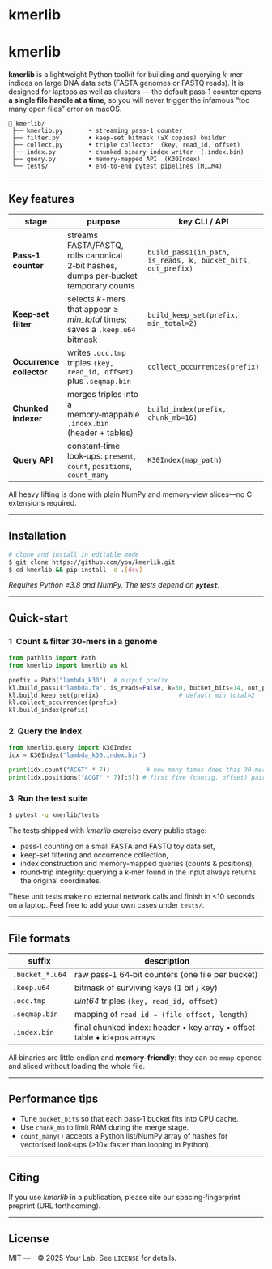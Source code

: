 # kmerlib

# kmerlib

**kmerlib** is a lightweight Python toolkit for building and querying *k*-mer indices on large DNA data sets (FASTA genomes or FASTQ reads).  It is designed for laptops as well as clusters — the default pass‑1 counter opens **a single file handle at a time**, so you will never trigger the infamous “too many open files” error on macOS.

```
📂 kmerlib/
 ├── kmerlib.py       • streaming pass‑1 counter
 ├── filter.py        • keep‑set bitmask (≥X copies) builder
 ├── collect.py       • triple collector  (key, read_id, offset)
 ├── index.py         • chunked binary index writer  (.index.bin)
 ├── query.py         • memory‑mapped API  (K30Index)
 └── tests/           • end‑to‑end pytest pipelines (M1…M4)
```

---

## Key features

| stage                    | purpose                                                                              | key CLI / API                                                |
| ------------------------ | ------------------------------------------------------------------------------------ | ------------------------------------------------------------ |
| **Pass‑1 counter**       | streams FASTA/FASTQ, rolls canonical 2‑bit hashes, dumps per‑bucket temporary counts | `build_pass1(in_path, is_reads, k, bucket_bits, out_prefix)` |
| **Keep‑set filter**      | selects *k*-mers that appear ≥ *min\_total* times; saves a `.keep.u64` bitmask       | `build_keep_set(prefix, min_total=2)`                        |
| **Occurrence collector** | writes `.occ.tmp` triples `(key, read_id, offset)` plus `.seqmap.bin`                | `collect_occurrences(prefix)`                                |
| **Chunked indexer**      | merges triples into a memory‑mappable `.index.bin` (header + tables)                 | `build_index(prefix, chunk_mb=16)`                           |
| **Query API**            | constant‑time look‑ups: `present`, `count`, `positions`, `count_many`                | `K30Index(map_path)`                                         |

All heavy lifting is done with plain NumPy and memory‑view slices—no C extensions required.

---

## Installation

```bash
# clone and install in editable mode
$ git clone https://github.com/you/kmerlib.git
$ cd kmerlib && pip install -e .[dev]
```

*Requires Python ≥3.8 and NumPy.  The tests depend on **`pytest`**.*

---

## Quick‑start

### 1  Count & filter 30‑mers in a genome

```python
from pathlib import Path
from kmerlib import kmerlib as kl

prefix = Path("lambda_k30")  # output prefix
kl.build_pass1("lambda.fa", is_reads=False, k=30, bucket_bits=14, out_prefix=prefix)
kl.build_keep_set(prefix)                      # default min_total=2
kl.collect_occurrences(prefix)
kl.build_index(prefix)
```

### 2  Query the index

```python
from kmerlib.query import K30Index
idx = K30Index("lambda_k30.index.bin")

print(idx.count("ACGT" * 7))          # how many times does this 30‑mer occur?
print(idx.positions("ACGT" * 7)[:5]) # first five (contig, offset) pairs
```

### 3  Run the test suite

```bash
$ pytest -q kmerlib/tests
```

The tests shipped with *kmerlib* exercise every public stage:

- pass‑1 counting on a small FASTA and FASTQ toy data set,
- keep‑set filtering and occurrence collection,
- index construction and memory‑mapped queries (counts & positions),
- round‑trip integrity: querying a k‑mer found in the input always returns the original coordinates.

These unit tests make no external network calls and finish in <10 seconds on a laptop.  Feel free to add your own cases under `tests/`.

---

## File formats

| suffix          | description                                                            |
| --------------- | ---------------------------------------------------------------------- |
| `.bucket_*.u64` | raw pass‑1 64‑bit counters (one file per bucket)                       |
| `.keep.u64`     | bitmask of surviving keys (1 bit / key)                                |
| `.occ.tmp`      | *uint64* triples `(key, read_id, offset)`                              |
| `.seqmap.bin`   | mapping of `read_id → (file_offset, length)`                           |
| `.index.bin`    | final chunked index: header • key array • offset table • id+pos arrays |

All binaries are little‑endian and **memory‑friendly**: they can be `mmap`‑opened and sliced without loading the whole file.

---

## Performance tips

- Tune `bucket_bits` so that each pass‑1 bucket fits into CPU cache.
- Use `chunk_mb` to limit RAM during the merge stage.
- `count_many()` accepts a Python list/NumPy array of hashes for vectorised look‑ups (>10× faster than looping in Python).

---

## Citing

If you use *kmerlib* in a publication, please cite our spacing‑fingerprint preprint (URL forthcoming).

---

## License

MIT — © 2025 Your Lab.  See `LICENSE` for details.

